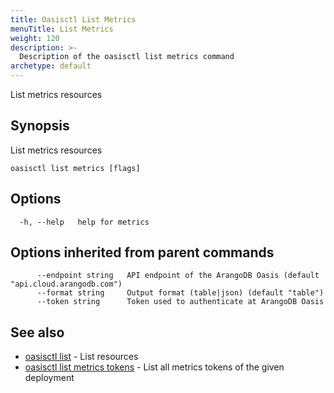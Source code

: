 ```yaml
---
title: Oasisctl List Metrics
menuTitle: List Metrics
weight: 120
description: >-
  Description of the oasisctl list metrics command
archetype: default
---
```

List metrics resources

## Synopsis

List metrics resources

```
oasisctl list metrics [flags]
```

## Options

```
  -h, --help   help for metrics
```

## Options inherited from parent commands

```
      --endpoint string   API endpoint of the ArangoDB Oasis (default "api.cloud.arangodb.com")
      --format string     Output format (table|json) (default "table")
      --token string      Token used to authenticate at ArangoDB Oasis
```

## See also

* [oasisctl list](_index.md)	 - List resources
* [oasisctl list metrics tokens](list-metrics-tokens.md)	 - List all metrics tokens of the given deployment

